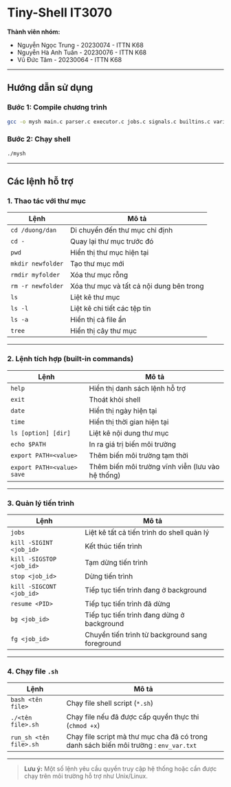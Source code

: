 
# Tiny-Shell IT3070

**Thành viên nhóm:**

- Nguyễn Ngọc Trung - 20230074 - ITTN K68  
- Nguyễn Hà Anh Tuấn - 20230076 - ITTN K68  
- Vũ Đức Tâm - 20230064 - ITTN K68  

---

## Hướng dẫn sử dụng

### Bước 1: Compile chương trình

```bash
gcc -o mysh main.c parser.c executor.c jobs.c signals.c builtins.c variables.c -Wall
```

### Bước 2: Chạy shell

```bash
./mysh
```

---

## Các lệnh hỗ trợ

### 1. **Thao tác với thư mục**

| Lệnh | Mô tả |
|------|------|
| `cd /duong/dan` | Di chuyển đến thư mục chỉ định |
| `cd -` | Quay lại thư mục trước đó |
| `pwd` | Hiển thị thư mục hiện tại |
| `mkdir newfolder` | Tạo thư mục mới |
| `rmdir myfolder` | Xóa thư mục rỗng |
| `rm -r newfolder` | Xóa thư mục và tất cả nội dung bên trong |
| `ls` | Liệt kê thư mục |
| `ls -l` | Liệt kê chi tiết các tệp tin |
| `ls -a` | Hiển thị cả file ẩn |
| `tree` | Hiển thị cây thư mục |

---

### 2. **Lệnh tích hợp (built-in commands)**

| Lệnh | Mô tả |
|------|------|
| `help` | Hiển thị danh sách lệnh hỗ trợ |
| `exit` | Thoát khỏi shell |
| `date` | Hiển thị ngày hiện tại |
| `time` | Hiển thị thời gian hiện tại |
| `ls [option] [dir]` | Liệt kê nội dung thư mục |
| `echo $PATH` | In ra giá trị biến môi trường |
| `export PATH=<value>` | Thêm biến môi trường tạm thời |
| `export PATH=<value> save` | Thêm biến môi trường vĩnh viễn (lưu vào hệ thống) |

---

### 3. **Quản lý tiến trình**

| Lệnh | Mô tả |
|------|------|
| `jobs` | Liệt kê tất cả tiến trình do shell quản lý |
| `kill -SIGINT <job_id>` | Kết thúc tiến trình |
| `kill -SIGSTOP <job_id>` | Tạm dừng tiến trình |
| `stop <job_id>` | Dừng tiến trình |
| `kill -SIGCONT <job_id>` | Tiếp tục tiến trình đang ở background |
| `resume <PID>` | Tiếp tục tiến trình đã dừng |
| `bg <job_id>` | Tiếp tục tiến trình đang dừng ở background |
| `fg <job_id>` | Chuyển tiến trình từ background sang foreground |

---

### 4. **Chạy file `.sh`**

| Lệnh | Mô tả |
|------|------|
| `bash <tên file>` | Chạy file shell script (`*.sh`) |
| `./<tên file>.sh` | Chạy file nếu đã được cấp quyền thực thi (`chmod +x`) |
| `run_sh <tên file>.sh` | Chạy file script mà thư mục cha đã có trong danh sách biến môi trường : `env_var.txt` |

---

> **Lưu ý:** Một số lệnh yêu cầu quyền truy cập hệ thống hoặc cần được chạy trên môi trường hỗ trợ như Unix/Linux.
